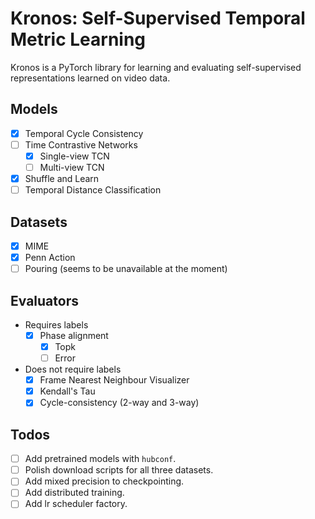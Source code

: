 # Kronos: Self-Supervised Temporal Metric Learning

Kronos is a PyTorch library for learning and evaluating self-supervised representations learned on video data.

## Models

- [x] Temporal Cycle Consistency
- [ ] Time Contrastive Networks
    - [x] Single-view TCN
    - [ ] Multi-view TCN
- [x] Shuffle and Learn
- [ ] Temporal Distance Classification

## Datasets

- [x] MIME
- [x] Penn Action
- [ ] Pouring (seems to be unavailable at the moment)

## Evaluators

- Requires labels
    - [x] Phase alignment
        - [x] Topk
        - [ ] Error
- Does not require labels
    - [x] Frame Nearest Neighbour Visualizer
    - [x] Kendall's Tau
    - [x] Cycle-consistency (2-way and 3-way)

## Todos

- [ ] Add pretrained models with `hubconf`.
- [ ] Polish download scripts for all three datasets.
- [ ] Add mixed precision to checkpointing.
- [ ] Add distributed training.
- [ ] Add lr scheduler factory.
